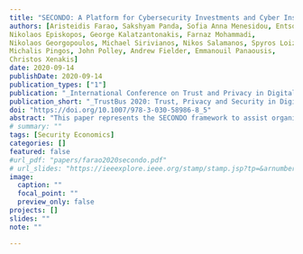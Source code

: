 ```yaml
---
title: "SECONDO: A Platform for Cybersecurity Investments and Cyber Insurance Decisions"
authors: [Aristeidis Farao, Sakshyam Panda, Sofia Anna Menesidou, Entso Veliou,
Nikolaos Episkopos, George Kalatzantonakis, Farnaz Mohammadi,
Nikolaos Georgopoulos, Michael Sirivianos, Nikos Salamanos, Spyros Loizou,
Michalis Pingos, John Polley, Andrew Fielder, Emmanouil Panaousis,
Christos Xenakis]
date: 2020-09-14
publishDate: 2020-09-14
publication_types: ["1"]
publication: "_International Conference on Trust and Privacy in Digital Business_"
publication_short: "_TrustBus 2020: Trust, Privacy and Security in Digital Business_"
doi: "https://doi.org/10.1007/978-3-030-58986-8_5"
abstract: "This paper represents the SECONDO framework to assist organizations with decisions related to cybersecurity investments and cyber-insurance. The platform supports cybersecurity and cyber-insurance decisions by implementing and integrating a number of software components. SECONDO operates in three distinct phases: (i) cyber-physical risk assessment and continuous monitoring; (ii) investment-driven optimized cyber-physical risk control; and (iii) blockchain-enabled cyber-insurance contract preparation and maintenance. Insurers can leverage SECONDO functionalities to actively participate in the management of cyber-physical risks of a shipping company to reduce their insured risk."
# summary: ""
tags: [Security Economics]
categories: []
featured: false
#url_pdf: "papers/farao2020secondo.pdf"
# url_slides: "https://ieeexplore.ieee.org/stamp/stamp.jsp?tp=&arnumber=8894107"
image:
  caption: ""
  focal_point: ""
  preview_only: false
projects: []
slides: ""
note: ""

---
```

